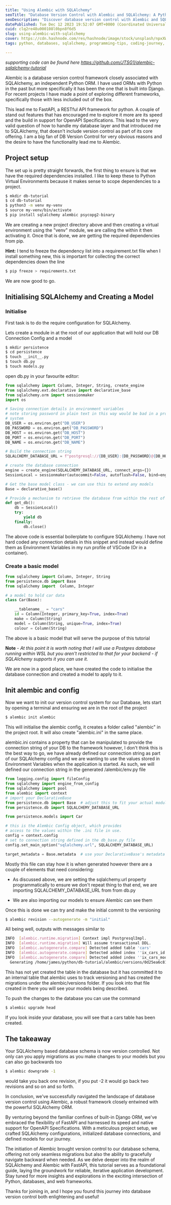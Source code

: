 ```yaml
---
title: "Using Alembic with SQLAlchemy"
seoTitle: "Database Version Control with Alembic and SQLAlchemy: A Python Develop"
seoDescription: "Discover database version control with Alembic and SQLAlchemy in Python. Seamlessly navigate schema changes and iterate with confidence."
datePublished: Tue Dec 12 2023 19:52:07 GMT+0000 (Coordinated Universal Time)
cuid: clq2re48u000108l0bpn8f6d5
slug: using-alembic-with-sqlalchemy
cover: https://cdn.hashnode.com/res/hashnode/image/stock/unsplash/npxXWgQ33ZQ/upload/c4fec3379a74e62dfe09ef32eeae2e35.jpeg
tags: python, databases, sqlalchemy, programming-tips, coding-journey, alembic

---
```


*supporting code can be found here https://github.com/JTSG1/alembic-sqlalchemy-tutorial*

Alembic is a database version control framework closely associated with SQLAlchemy, an independent Python ORM. I have used ORMs with Python in the past but more specifically it has been the one that is built into Django. For recent projects I have made a point of exploring different frameworks, specifically those with less included out of the box.

This lead me to FastAPI, a RESTful API framework for python. A couple of stand out features that has encouraged me to explore it more are its speed and the build in support for OpenAPI Specifications. This lead to the very valid question of how to handle my database layer and that introduced me to SQLAlchemy, that doesn't include version control as part of its core offering. I am a big fan of DB Version Control for very obvious reasons and the desire to have the functionality lead me to Alembic.

## Project setup

The set up is pretty straight forwards, the first thing to ensure is that we have the required dependencies installed. I like to keep these to Python Virtual Environments because it makes sense to scope dependencies to a project.

```bash
$ mkdir db-tutorial
$ cd db-tutorial
$ python3 -m venv my-venv
$ source my-venv/bin/activate
$ pip install sqlalchemy alembic psycopg2-binary
```

We are creating a new project directory above and then creating a virtual environment using the "venv" module, we are calling the within it then activating it. Once that is done, we are getting the required dependencies from pip.

**Hint:** I tend to freeze the dependency list into a requirement.txt file when I install something new, this is important for collecting the correct dependencies down the line

```bash
$ pip freeze > requirements.txt
```

We are now good to go.

## Initialising SQLAlchemy and Creating a Model

### Initialise

First task is to do the require configuration for SQLAlchemy.

Lets create a module in at the root of our application that will hold our DB Connection Config and a model

```bash
$ mkdir persistence
$ cd persistence
$ touch __init__.py
$ touch db.py
$ touch models.py
```

open db.py in your favourite editor:

```python
from sqlalchemy import Column, Integer, String, create_engine
from sqlalchemy.ext.declarative import declarative_base
from sqlalchemy.orm import sessionmaker
import os

# Saving connection details in environment variables
# note storing password in plain text in this way would be bad in a production
# system
DB_USER = os.environ.get("DB_USER")
DB_PASSWORD = os.environ.get("DB_PASSWORD")
DB_HOST = os.environ.get("DB_HOST")
DB_PORT = os.environ.get("DB_PORT")
DB_NAME = os.environ.get("DB_NAME")

# Build the connection string
SQLALCHEMY_DATABASE_URL = f"postgresql://{DB_USER}:{DB_PASSWORD}@{DB_HOST}:{DB_PORT}/{DB_NAME}"

# create the database connection
engine = create_engine(SQLALCHEMY_DATABASE_URL, connect_args={})
SessionLocal = sessionmaker(autocommit=False, autoflush=False, bind=engine)

# Get the base model class - we can use this to extend any models
Base = declarative_base()

# Provide a mechanism to retrieve the database from within the rest of the application
def get_db():
    db = SessionLocal()
    try:
        yield db
    finally:
        db.close()
```

The above code is essential boilerplate to configure SQLAlchemy. I have not hard coded any connection details in this snippet and instead would define them as Environment Variables in my run profile of VSCode (Or in a container).

### Create a basic model

```python
from sqlalchemy import Column, Integer, String
from persistence.db import Base
from sqlalchemy import  Column, Integer

# a model to hold car data
class Car(Base):

    __tablename__ = "cars"
    id = Column(Integer, primary_key=True, index=True)
    make = Column(String)
    model = Column(String, unique=True, index=True)
    colour = Column(String)
```

The above is a basic model that will serve the purpose of this tutorial

**Note** \- *At this point it is worth noting that I will use a Postgres database running within WSL but you aren't restricted to that for your backend - if SQLAlchemy supports it you can use it.*

We are now in a good place, we have created the code to initialise the database connection and created a model to apply to it.

## Init alembic and config

Now we want to init our version control system for our Database, lets start by opening a terminal and ensuring we are in the root of the project

```bash
$ alembic init alembic
```

This will initialise the alembic config, it creates a folder called "alembic" in the project root. It will also create "alembic.ini" in the same place.

alembic.ini contains a property that can be manipulated to provide the connection string of your DB to the framework however, I don't think this is the best way to go, we have already defined our connection string as part of our SQLAlchemy config and we are wanting to use the values stored in Environment Variables when the application is started. As such, we will defined our connection string in the generated /alembic/env.py file

```python
from logging.config import fileConfig
from sqlalchemy import engine_from_config
from sqlalchemy import pool
from alembic import context
# import your DeclarativeBase
from persistence.db import Base  # adjust this to fit your actual module path
from persistence.db import SQLALCHEMY_DATABASE_URL

from persistence.models import Car

# this is the Alembic Config object, which provides
# access to the values within the .ini file in use.
config = context.config
# set to connection string defined in the db_base.py file
config.set_main_option("sqlalchemy.url", SQLALCHEMY_DATABASE_URL)

target_metadata = Base.metadata  # use your DeclarativeBase's metadata
```

Mostly this file can stay how it is when generated however there are a couple of elements that need considering:

* As discussed above, we are setting the sqlalchemy.url property programmatically to ensure we don't repeat thing to that end, we are importing SQLALCHEMY\_DATABASE\_URL from from db.py
    
* We are also importing our models to ensure Alembic can see them
    

Once this is done we can try and make the initial commit to the versioning

```bash
$ alembic revision --autogenerate -m "initial"
```

All being well, outputs with messages similar to

```bash
INFO  [alembic.runtime.migration] Context impl PostgresqlImpl.
INFO  [alembic.runtime.migration] Will assume transactional DDL.
INFO  [alembic.autogenerate.compare] Detected added table 'cars'
INFO  [alembic.autogenerate.compare] Detected added index ''ix_cars_id'' on '('id',)'
INFO  [alembic.autogenerate.compare] Detected added index ''ix_cars_model'' on '('model',)'
  Generating /home/james/python/db-tutorial/alembic/versions/0d25ea6c8183_initial.py ...  done
```

This has not yet created the table in the database but it has committed it to an internal table that alembic uses to track versioning and has created the migrations under the alembic/versions folder. If you look into that file created in there you will see your models being described.

To push the changes to the database you can use the command

```bash
$ alembic upgrade head
```

If you look inside your database, you will see that a cars table has been created.

## The takeaway

Your SQLAlchemy based database schema is now version controlled. Not only can you apply migrations as you make changes to your models but you can also go backwards too

```bash
$ alembic downgrade -1
```

would take you back one revision, if you put -2 it would go back two revisions and so on and so forth.

In conclusion, we've successfully navigated the landscape of database version control using Alembic, a robust framework closely entwined with the powerful SQLAlchemy ORM.

By venturing beyond the familiar confines of built-in Django ORM, we've embraced the flexibility of FastAPI and harnessed its speed and native support for OpenAPI Specifications. With a meticulous project setup, we crafted SQLAlchemy configurations, initialized database connections, and defined models for our journey.

The initiation of Alembic brought version control to our database schema, offering not only seamless migrations but also the ability to gracefully navigate backward when needed. As we delve deeper into the realm of SQLAlchemy and Alembic with FastAPI, this tutorial serves as a foundational guide, laying the groundwork for reliable, iterative application development. Stay tuned for more insights and explorations in the exciting intersection of Python, databases, and web frameworks.

Thanks for joining in, and I hope you found this journey into database version control both enlightening and useful!
